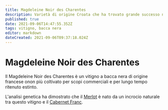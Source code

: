 ```yaml
---
title: Magdeleine Noir des Charentes
description: Varietà di origine Croata che ha trovato grande successo nel sud Italia e in California, capace di produrre vini tra i più robusti al mondo
published: true
date: 2021-09-06T14:47:55.352Z
tags: vitigno, bacca nera
editor: markdown
dateCreated: 2021-09-06T09:37:18.024Z
---
```


# Magdeleine Noir des Charentes

Il Magdeleine Noir des Charentes è un vitigno a bacca nera di origine francese onon più coltivato per scopi commerciali e per lungo tempo ritenuto estinto. 

L'analisi genetica ha dimostrato che il [Merlot](/vitigni/Francia/bacca-nera/merlot) è nato da un incrocio naturale tra questo vitigno e il [Cabernet Franc](/vitigni/Francia/bacca-nera/cabernet-franc).
